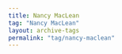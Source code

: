 ```yaml
---
title: Nancy MacLean
tag: "Nancy MacLean"
layout: archive-tags
permalink: "tag/nancy-maclean"
---
```

